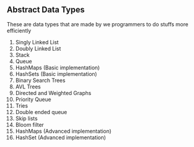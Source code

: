 ## Abstract Data Types

These are data types that are made by we programmers to do stuffs more efficiently

01. Singly Linked List
02. Doubly Linked List
03. Stack
04. Queue
05. HashMaps (Basic implementation)
06. HashSets (Basic implementation)
07. Binary Search Trees
08. AVL Trees
09. Directed and Weighted Graphs
10. Priority Queue
11. Tries
12. Double ended queue
13. Skip lists
14. Bloom filter 
15. HashMaps (Advanced implementation)
16. HashSet (Advanced implementation)

